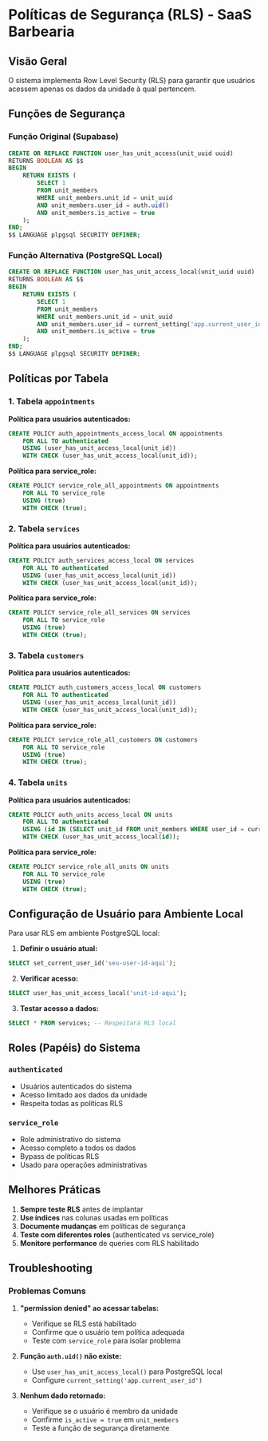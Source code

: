 # Políticas de Segurança (RLS) - SaaS Barbearia

## Visão Geral

O sistema implementa Row Level Security (RLS) para garantir que usuários acessem apenas os dados da unidade à qual pertencem.

## Funções de Segurança

### Função Original (Supabase)
```sql
CREATE OR REPLACE FUNCTION user_has_unit_access(unit_uuid uuid)
RETURNS BOOLEAN AS $$
BEGIN
    RETURN EXISTS (
        SELECT 1 
        FROM unit_members 
        WHERE unit_members.unit_id = unit_uuid 
        AND unit_members.user_id = auth.uid()
        AND unit_members.is_active = true
    );
END;
$$ LANGUAGE plpgsql SECURITY DEFINER;
```

### Função Alternativa (PostgreSQL Local)
```sql
CREATE OR REPLACE FUNCTION user_has_unit_access_local(unit_uuid uuid)
RETURNS BOOLEAN AS $$
BEGIN
    RETURN EXISTS (
        SELECT 1 
        FROM unit_members 
        WHERE unit_members.unit_id = unit_uuid 
        AND unit_members.user_id = current_setting('app.current_user_id')::uuid
        AND unit_members.is_active = true
    );
END;
$$ LANGUAGE plpgsql SECURITY DEFINER;
```

## Políticas por Tabela

### 1. Tabela `appointments`

**Política para usuários autenticados:**
```sql
CREATE POLICY auth_appointments_access_local ON appointments
    FOR ALL TO authenticated
    USING (user_has_unit_access_local(unit_id))
    WITH CHECK (user_has_unit_access_local(unit_id));
```

**Política para service_role:**
```sql
CREATE POLICY service_role_all_appointments ON appointments
    FOR ALL TO service_role
    USING (true)
    WITH CHECK (true);
```

### 2. Tabela `services`

**Política para usuários autenticados:**
```sql
CREATE POLICY auth_services_access_local ON services
    FOR ALL TO authenticated
    USING (user_has_unit_access_local(unit_id))
    WITH CHECK (user_has_unit_access_local(unit_id));
```

**Política para service_role:**
```sql
CREATE POLICY service_role_all_services ON services
    FOR ALL TO service_role
    USING (true)
    WITH CHECK (true);
```

### 3. Tabela `customers`

**Política para usuários autenticados:**
```sql
CREATE POLICY auth_customers_access_local ON customers
    FOR ALL TO authenticated
    USING (user_has_unit_access_local(unit_id))
    WITH CHECK (user_has_unit_access_local(unit_id));
```

**Política para service_role:**
```sql
CREATE POLICY service_role_all_customers ON customers
    FOR ALL TO service_role
    USING (true)
    WITH CHECK (true);
```

### 4. Tabela `units`

**Política para usuários autenticados:**
```sql
CREATE POLICY auth_units_access_local ON units
    FOR ALL TO authenticated
    USING (id IN (SELECT unit_id FROM unit_members WHERE user_id = current_setting('app.current_user_id')::uuid AND is_active = true))
    WITH CHECK (user_has_unit_access_local(id));
```

**Política para service_role:**
```sql
CREATE POLICY service_role_all_units ON units
    FOR ALL TO service_role
    USING (true)
    WITH CHECK (true);
```

## Configuração de Usuário para Ambiente Local

Para usar RLS em ambiente PostgreSQL local:

1. **Definir o usuário atual:**
```sql
SELECT set_current_user_id('seu-user-id-aqui');
```

2. **Verificar acesso:**
```sql
SELECT user_has_unit_access_local('unit-id-aqui');
```

3. **Testar acesso a dados:**
```sql
SELECT * FROM services; -- Respeitará RLS local
```

## Roles (Papéis) do Sistema

### `authenticated`
- Usuários autenticados do sistema
- Acesso limitado aos dados da unidade
- Respeita todas as políticas RLS

### `service_role`
- Role administrativo do sistema
- Acesso completo a todos os dados
- Bypass de políticas RLS
- Usado para operações administrativas

## Melhores Práticas

1. **Sempre teste RLS** antes de implantar
2. **Use índices** nas colunas usadas em políticas
3. **Documente mudanças** em políticas de segurança
4. **Teste com diferentes roles** (authenticated vs service_role)
5. **Monitore performance** de queries com RLS habilitado

## Troubleshooting

### Problemas Comuns

1. **"permission denied" ao acessar tabelas:**
   - Verifique se RLS está habilitado
   - Confirme que o usuário tem política adequada
   - Teste com `service_role` para isolar problema

2. **Função `auth.uid()` não existe:**
   - Use `user_has_unit_access_local()` para PostgreSQL local
   - Configure `current_setting('app.current_user_id')`

3. **Nenhum dado retornado:**
   - Verifique se o usuário é membro da unidade
   - Confirme `is_active = true` em `unit_members`
   - Teste a função de segurança diretamente